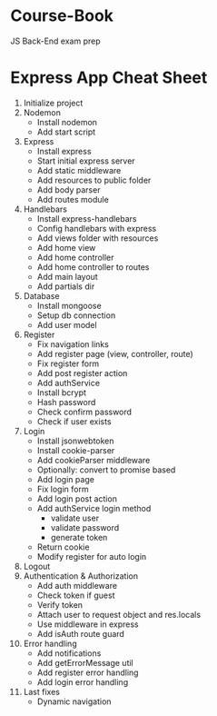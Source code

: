 # Course-Book
JS Back-End exam prep

# Express App Cheat Sheet

1. Initialize project
2. Nodemon
    * Install nodemon
    * Add start script
3. Express
    * Install express
    * Start initial express server
    * Add static middleware
    * Add resources to public folder
    * Add body parser
    * Add routes module
4. Handlebars
    * Install express-handlebars
    * Config handlebars with express
    * Add views folder with resources
    * Add home view
    * Add home controller
    * Add home controller to routes
    * Add main layout
    * Add partials dir
5. Database
    * Install  mongoose
    * Setup db connection
    * Add user model
6. Register
    * Fix navigation links
    * Add register page (view, controller, route)
    * Fix register form
    * Add post register action
    * Add authService
    * Install bcrypt
    * Hash password
    * Check confirm password
    * Check if user exists
7. Login
    * Install jsonwebtoken
    * Install cookie-parser
    * Add cookieParser middleware
    * Optionally: convert to promise based 
    * Add login page
    * Fix login form
    * Add login post action
    * Add authService login method
        * validate user
        * validate password
        * generate token
    * Return cookie
    * Modify register for auto login
8. Logout
9. Authentication & Authorization
    * Add auth middleware
    * Check token if guest
    * Verify token
    * Attach user to request object and res.locals
    * Use middleware in express
    * Add isAuth route guard
10. Error handling
    * Add notifications
    * Add getErrorMessage util
    * Add register error handling
    * Add login error handling
11. Last fixes
    * Dynamic navigation

